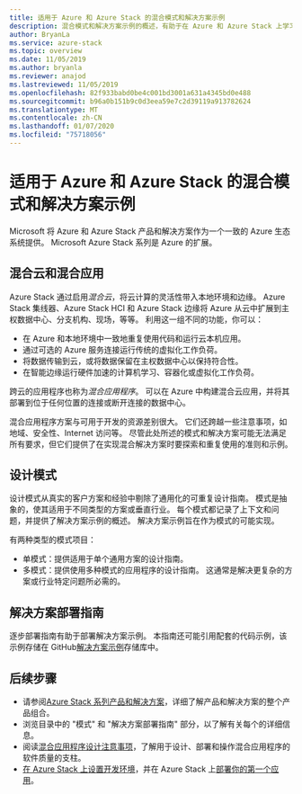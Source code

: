 ```yaml
---
title: 适用于 Azure 和 Azure Stack 的混合模式和解决方案示例
description: 混合模式和解决方案示例的概述，有助于在 Azure 和 Azure Stack 上学习和构建混合解决方案。
author: BryanLa
ms.service: azure-stack
ms.topic: overview
ms.date: 11/05/2019
ms.author: bryanla
ms.reviewer: anajod
ms.lastreviewed: 11/05/2019
ms.openlocfilehash: 82f933babd0be4c001bd3001a631a4345bd0e488
ms.sourcegitcommit: b96a0b151b9c0d3eea59e7c2d39119a913782624
ms.translationtype: MT
ms.contentlocale: zh-CN
ms.lasthandoff: 01/07/2020
ms.locfileid: "75718056"
---
```

# <a name="hybrid-patterns-and-solution-examples-for-azure-and-azure-stack"></a>适用于 Azure 和 Azure Stack 的混合模式和解决方案示例

Microsoft 将 Azure 和 Azure Stack 产品和解决方案作为一个一致的 Azure 生态系统提供。 Microsoft Azure Stack 系列是 Azure 的扩展。 

## <a name="the-hybrid-cloud-and-hybrid-apps"></a>混合云和混合应用

Azure Stack 通过启用*混合云*，将云计算的灵活性带入本地环境和边缘。 Azure Stack 集线器、Azure Stack HCI 和 Azure Stack 边缘将 Azure 从云中扩展到主权数据中心、分支机构、现场，等等。 利用这一组不同的功能，你可以：

- 在 Azure 和本地环境中一致地重复使用代码和运行云本机应用。
- 通过可选的 Azure 服务连接运行传统的虚拟化工作负荷。
- 将数据传输到云，或将数据保留在主权数据中心以保持符合性。
- 在智能边缘运行硬件加速的计算机学习、容器化或虚拟化工作负荷。

跨云的应用程序也称为*混合应用程序*。 可以在 Azure 中构建混合云应用，并将其部署到位于任何位置的连接或断开连接的数据中心。

混合应用程序方案与可用于开发的资源差别很大。 它们还跨越一些注意事项，如地域、安全性、Internet 访问等。 尽管此处所述的模式和解决方案可能无法满足所有要求，但它们提供了在实现混合解决方案时要探索和重复使用的准则和示例。

## <a name="design-patterns"></a>设计模式

设计模式从真实的客户方案和经验中剔除了通用化的可重复设计指南。 模式是抽象的，使其适用于不同类型的方案或垂直行业。 每个模式都记录了上下文和问题，并提供了解决方案示例的概述。 解决方案示例旨在作为模式的可能实现。

有两种类型的模式项目：

- 单模式：提供适用于单个通用方案的设计指南。
- 多模式：提供使用多种模式的应用程序的设计指南。 这通常是解决更复杂的方案或行业特定问题所必需的。

## <a name="solution-deployment-guides"></a>解决方案部署指南

逐步部署指南有助于部署解决方案示例。 本指南还可能引用配套的代码示例，该示例存储在 GitHub[解决方案示例](https://github.com/Azure-Samples/azure-intelligent-edge-patterns)存储库中。 

## <a name="next-steps"></a>后续步骤

- 请参阅[Azure Stack 系列产品和解决方案](/azure-stack)，详细了解产品和解决方案的整个产品组合。
- 浏览目录中的 "模式" 和 "解决方案部署指南" 部分，以了解有关每个的详细信息。
- 阅读[混合应用程序设计注意事项](overview-app-design-considerations.md)，了解用于设计、部署和操作混合应用程序的软件质量的支柱。
- [在 Azure Stack 上设置开发环境](../user/azure-stack-dev-start.md)，并在 Azure Stack 上[部署你的第一个应用](../user/azure-stack-dev-start-deploy-app.md)。
